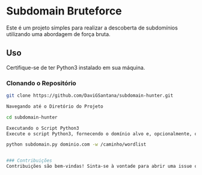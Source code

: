 # Subdomain Bruteforce

Este é um projeto simples para realizar a descoberta de subdomínios utilizando uma abordagem de força bruta.

## Uso

Certifique-se de ter Python3 instalado em sua máquina.

### Clonando o Repositório

```bash
git clone https://github.com/DaviGSantana/subdomain-hunter.git

Navegando até o Diretório do Projeto

cd subdomain-hunter

Executando o Script Python3
Execute o script Python3, fornecendo o domínio alvo e, opcionalmente, o caminho para uma wordlist personalizada:

python subdomain.py dominio.com -w /caminho/wordlist


### Contribuições
Contribuições são bem-vindas! Sinta-se à vontade para abrir uma issue ou enviar um pull request com melhorias, correções ou novos recursos.
